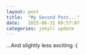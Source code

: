 ```yaml
---
layout: post
title:  "My Second Post..."
date:   2015-06-31 09:57:07
categories: jekyll update
---
```



...And slightly less exciting :(